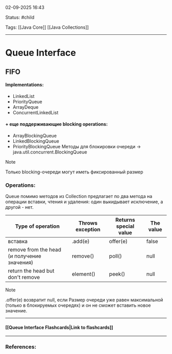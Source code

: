 
02-09-2025 16:43

Status: #child 

Tags: [[Java Core]] [[Java Collections]]

---
# Queue Interface

## FIFO 

#### Implementations:
- LinkedList
- PriorityQueue
- ArrayDeque
- ConcurrentLinkedList

#### + еще поддерживающие blocking operations:
- ArrayBlockingQueue
- LinkedBlockingQueue
- PriorityBlockingQueue
Методы для блокировки очереди -> java.util.concurrent.BlockingQueue

> [!note]
> Только blocking-очереди могут иметь фиксированный размер



### Operations:

Queue помимо методов из Collection предлагает по два метода на операции вставки, чтения и удаления: один выкидывает исключение, а другой - нет.

| Type of operation                           | Throws exception | Returns special value | The value |
| ------------------------------------------- | ---------------- | --------------------- | --------- |
| вставка                                     | .add(e)          | offer(e)              | false     |
| remove from the head (и получение значения) | remove()         | poll()                | null      |
| return the head but don't remove            | element()        | peek()                | null      |

>[!note]
.offer(e) возвратит null, если Размер очереди уже равен максимальной (только в блокируемых очередях) и он не сможет вставить новое значение.



----
#### [[Queue Interface Flashcards|Link to flashcards]]



---
### References:

